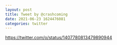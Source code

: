 ```yaml
--- 
layout: post 
title: Tweet by @crashcoming 
date: 2021-06-23 1624476081 
categories: twitter 
--- 
```

https://twitter.com/o/status/1407780813479890944